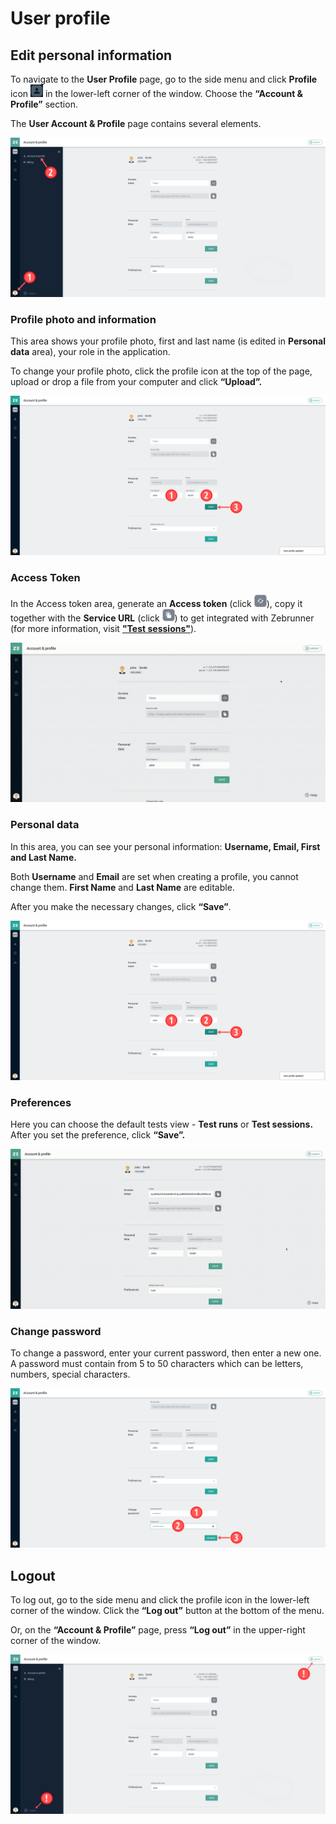 # User profile

## Edit personal information
To navigate to the **User Profile** page, go to the side menu and click **Profile** icon ![Profile](https://github.com/zebrunner/documentation/blob/master/docs/assets/images/icon_profile_logo.png?raw=true) in the lower-left corner of the window. Choose the **“Account & Profile”** section.

The **User Account & Profile** page contains several elements.

![User Profile](https://github.com/zebrunner/documentation/blob/master/docs/assets/images/user_profile.png?raw=true)

### Profile photo and information
This area shows your profile photo, first and last name (is edited in **Personal data** area), your role in the application. 

To change your profile photo, click the profile icon at the top of the page, upload or drop a file from your computer and click **“Upload”.**

![Change Profile Photo](https://github.com/zebrunner/documentation/blob/master/docs/assets/images/change_profile_photo.png?raw=true)

### Access Token
In the Access token area, generate an **Access token** (click ![Generate Token](https://github.com/zebrunner/documentation/blob/master/docs/assets/images/icon_generate_access_key.png?raw=true)), copy it together with the **Service URL** (click ![Copy](https://github.com/zebrunner/documentation/blob/master/docs/assets/images/icon_copy_access_key.png?raw=true)) to get integrated with Zebrunner (for more information, visit [**"Test sessions"**](test_sessions.md)).

![Access Token](https://github.com/zebrunner/documentation/blob/master/docs/assets/images/profile_access_key.gif?raw=true)

### Personal data
In this area, you can see your personal information: **Username, Email, First and Last Name.**  

Both **Username** and **Email** are set when creating a profile, you cannot change them. **First Name** and **Last Name** are editable. 

After you make the necessary changes, click **“Save”**.

![Personal Data](https://github.com/zebrunner/documentation/blob/master/docs/assets/images/personal_data.png?raw=true)

### Preferences
Here you can choose the default tests view - **Test runs** or **Test sessions.** After you set the preference, click **“Save”.**

![Test Preferences](https://github.com/zebrunner/documentation/blob/master/docs/assets/images/profile_preferences.gif?raw=true)

### Change password
To change a password, enter your current password, then enter a new one. A password must contain from 5 to 50 characters which can be letters, numbers, special characters.

![Change Password](https://github.com/zebrunner/documentation/blob/master/docs/assets/images/change_password.png?raw=true)

## Logout
To log out, go to the side menu and click the profile icon in the lower-left corner of the window. Click the **“Log out”** button at the bottom of the menu.

Or, on the **“Account & Profile”** page, press **“Log out”** in the upper-right corner of the window.

![Log Out](https://github.com/zebrunner/documentation/blob/master/docs/assets/images/log_out.png?raw=true)
